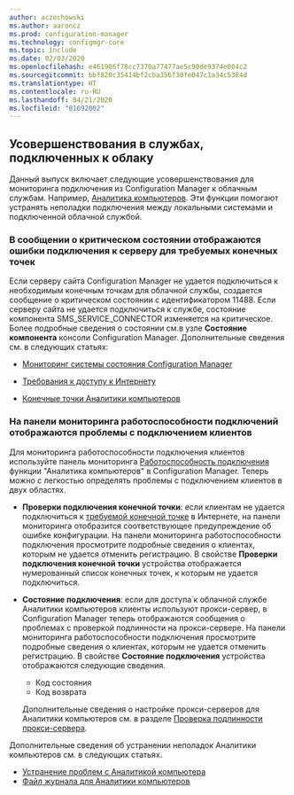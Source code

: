```yaml
---
author: aczechowski
ms.author: aaroncz
ms.prod: configuration-manager
ms.technology: configmgr-core
ms.topic: include
ms.date: 02/03/2020
ms.openlocfilehash: e461986f78cc7370a77477ae5c90de9374e004c2
ms.sourcegitcommit: bbf820c35414bf2cba356f30fe047c1a34c5384d
ms.translationtype: HT
ms.contentlocale: ru-RU
ms.lasthandoff: 04/21/2020
ms.locfileid: "81692002"
---
```

## <a name="improvements-to-cloud-connected-services"></a><a name="bkmk_cloud"></a> Усовершенствования в службах, подключенных к облаку

Данный выпуск включает следующие усовершенствования для мониторинга подключения из Configuration Manager к облачным службам. Например, [Аналитика компьютеров](../../../../../desktop-analytics/overview.md). Эти функции помогают устранять неполадки подключения между локальными системами и подключенной облачной службой.

### <a name="critical-status-message-shows-server-connection-errors-to-required-endpoints"></a>В сообщении о критическом состоянии отображаются ошибки подключения к серверу для требуемых конечных точек

<!-- 5566763 -->

Если серверу сайта Configuration Manager не удается подключиться к необходимым конечным точкам для облачной службы, создается сообщение о критическом состоянии с идентификатором 11488. Если серверу сайта не удается подключиться к службе, состояние компонента SMS_SERVICE_CONNECTOR изменяется на критическое. Более подробные сведения о состоянии см.в узле **Состояние компонента** консоли Configuration Manager. Дополнительные сведения см. в следующих статьях:

- [Мониторинг системы состояния Configuration Manager](../../../../servers/manage/use-alerts-and-the-status-system.md#BKMK_MonitorSystemStatus)

- [Требования к доступу к Интернету](../../../../plan-design/network/internet-endpoints.md)

- [Конечные точки Аналитики компьютеров](../../../../../desktop-analytics/enable-data-sharing.md#endpoints)

### <a name="connection-health-dashboard-shows-client-connection-issues"></a>На панели мониторинга работоспособности подключений отображаются проблемы с подключением клиентов

<!-- 4963230, 4963383 -->

Для мониторинга работоспособности подключения клиентов используйте панель мониторинга [Работоспособность подключения](../../../../../desktop-analytics/monitor-connection-health.md) функции "Аналитика компьютеров" в Configuration Manager. Теперь можно с легкостью определять проблемы с подключением клиентов в двух областях.

- **Проверки подключения конечной точки**: если клиентам не удается подключиться к [требуемой конечной точке](../../../../../desktop-analytics/enable-data-sharing.md#endpoints) в Интернете, на панели мониторинга отобразится соответствующее предупреждение об ошибке конфигурации. На панели мониторинга работоспособности подключения просмотрите подробные сведения о клиентах, которым не удается отменить регистрацию. В свойстве **Проверки подключения конечной точки** устройства отображается нумерованный список конечных точек, к которым не удается подключиться.

- **Состояние подключения**: если для доступа к облачной службе Аналитики компьютеров клиенты используют прокси-сервер, в Configuration Manager теперь отображаются сообщения о проблемах с проверкой подлинности на прокси-сервере. На панели мониторинга работоспособности подключения просмотрите подробные сведения о клиентах, которым не удается отменить регистрацию. В свойстве **Состояние подключения** устройства отображаются следующие сведения.

  - Код состояния
  - Код возврата

  Дополнительные сведения о настройке прокси-серверов для Аналитики компьютеров см. в разделе [Проверка подлинности прокси-сервера](../../../../../desktop-analytics/enable-data-sharing.md#proxy-server-authentication).

Дополнительные сведения об устранении неполадок Аналитики компьютеров см. в следующих статьях.

- [Устранение проблем с Аналитикой компьютера](../../../../../desktop-analytics/troubleshooting.md)
- [Файл журнала для Аналитики компьютеров](../../../../plan-design/hierarchy/log-files.md#desktop-analytics)
